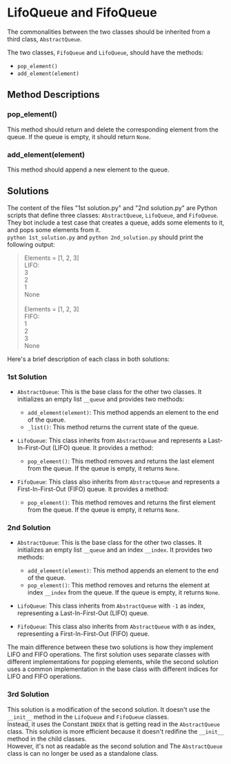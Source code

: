 # LifoQueue and FifoQueue

The commonalities between the two classes should be inherited from a third class, `AbstractQueue`.

The two classes, `FifoQueue` and `LifoQueue`, should have the methods:
- `pop_element()`
- `add_element(element)`

## Method Descriptions

### pop_element()

This method should return and delete the corresponding element from the queue. If the queue is empty, it should return `None`.

### add_element(element)

This method should append a new element to the queue.

## Solutions
The content of the files "1st solution.py" and "2nd solution.py" are Python scripts that define three classes: `AbstractQueue`, `LifoQueue`, and `FifoQueue`.
They bot include a test case that creates a queue, adds some elements to it, and pops some elements from it.\
`python 1st_solution.py` and `python 2nd_solution.py` should print the following output:
> Elements = [1, 2, 3]\
> LIFO:\
> 3\
> 2\
> 1\
> None\
> \
> Elements = [1, 2, 3]\
> FIFO:\
> 1\
> 2\
> 3\
> None

Here's a brief description of each class in both solutions:

### 1st Solution

- `AbstractQueue`: This is the base class for the other two classes. It initializes an empty list `__queue` and provides two methods:
  - `add_element(element)`: This method appends an element to the end of the queue.
  - `_list()`: This method returns the current state of the queue.

- `LifoQueue`: This class inherits from `AbstractQueue` and represents a Last-In-First-Out (LIFO) queue. It provides a method:
  - `pop_element()`: This method removes and returns the last element from the queue. If the queue is empty, it returns `None`.

- `FifoQueue`: This class also inherits from `AbstractQueue` and represents a First-In-First-Out (FIFO) queue. It provides a method:
  - `pop_element()`: This method removes and returns the first element from the queue. If the queue is empty, it returns `None`.

### 2nd Solution

- `AbstractQueue`: This is the base class for the other two classes. It initializes an empty list `__queue` and an index `__index`. It provides two methods:
  - `add_element(element)`: This method appends an element to the end of the queue.
  - `pop_element()`: This method removes and returns the element at index `__index` from the queue. If the queue is empty, it returns `None`.

- `LifoQueue`: This class inherits from `AbstractQueue` with `-1` as index, representing a Last-In-First-Out (LIFO) queue.

- `FifoQueue`: This class also inherits from `AbstractQueue` with `0` as index, representing a First-In-First-Out (FIFO) queue.

The main difference between these two solutions is how they implement LIFO and FIFO operations. The first solution uses separate classes with different implementations for popping elements, while the second solution uses a common implementation in the base class with different indices for LIFO and FIFO operations.

### 3rd Solution

This solution is a modification of the second solution. It doesn't use the `__init__` method in the `LifoQueue` and `FifoQueue` classes. \
Instead, it uses the Constant `INDEX` that is getting read in the `AbstractQueue` class. This solution is more efficient because it doesn't redifine the `__init__` method in the child classes.\
However, it's not as readable as the second solution and The `AbstractQueue` class is can no longer be used as a standalone class.